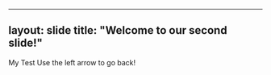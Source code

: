 ------------
layout: slide
title: "Welcome to our second slide!"
------------
My Test
Use the left arrow to go back!
